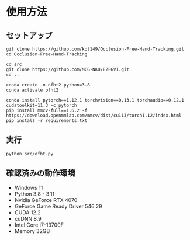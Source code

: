 # 使用方法
## セットアップ
```
git clone https://github.com/kot149/Occlusion-Free-Hand-Tracking.git
cd Occlusion-Free-Hand-Tracking

cd src
git clone https://github.com/MCG-NKU/E2FGVI.git
cd ..

conda create -n ofht2 python=3.8
conda activate ofht2

conda install pytorch==1.12.1 torchvision==0.13.1 torchaudio==0.12.1 cudatoolkit=11.3 -c pytorch
pip install mmcv-full==1.6.2 -f https://download.openmmlab.com/mmcv/dist/cu113/torch1.12/index.html
pip install -r requirements.txt
```
<!-- ```
# without E2FGVI
conda create -n ofht python=3.8
conda activate ofht
pip install torch torchvision torchaudio --index-url https://download.pytorch.org/whl/cu118
pip install -r requirements.txt
``` -->

## 実行
```
python src/ofht.py
```

## 確認済みの動作環境
- Windows 11
- Python 3.8 - 3.11
- Nvidia GeForce RTX 4070
- GeForce Game Ready Driver 546.29
- CUDA 12.2
- cuDNN 8.9
- Intel Core i7-13700F
- Memory 32GB